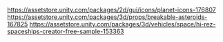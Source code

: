https://assetstore.unity.com/packages/2d/gui/icons/planet-icons-176807
https://assetstore.unity.com/packages/3d/props/breakable-asteroids-167825
https://assetstore.unity.com/packages/3d/vehicles/space/hi-rez-spaceships-creator-free-sample-153363
